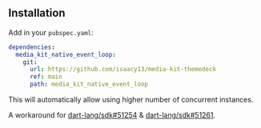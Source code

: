 ## Installation

Add in your `pubspec.yaml`:

```yaml
dependencies:
  media_kit_native_event_loop:
    git:
      url: https://github.com/isaacy13/media-kit-themedeck
      ref: main
      path: media_kit_native_event_loop
```

This will automatically allow using higher number of concurrent instances.

A workaround for [dart-lang/sdk#51254](https://github.com/dart-lang/sdk/issues/51254) & [dart-lang/sdk#51261](https://github.com/dart-lang/sdk/issues/51261).
